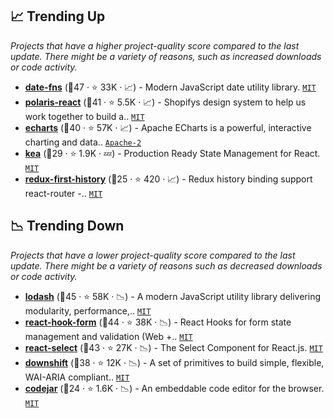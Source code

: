 ## 📈 Trending Up

_Projects that have a higher project-quality score compared to the last update. There might be a variety of reasons, such as increased downloads or code activity._

- <b><a href="https://github.com/date-fns/date-fns">date-fns</a></b> (🥈47 ·  ⭐ 33K · 📈) - Modern JavaScript date utility library. <code><a href="http://bit.ly/34MBwT8">MIT</a></code>
- <b><a href="https://github.com/Shopify/polaris">polaris-react</a></b> (🥈41 ·  ⭐ 5.5K · 📈) - Shopifys design system to help us work together to build a.. <code><a href="http://bit.ly/34MBwT8">MIT</a></code>
- <b><a href="https://github.com/apache/echarts">echarts</a></b> (🥈40 ·  ⭐ 57K · 📈) - Apache ECharts is a powerful, interactive charting and data.. <code><a href="http://bit.ly/3nYMfla">Apache-2</a></code>
- <b><a href="https://github.com/keajs/kea">kea</a></b> (🥉29 ·  ⭐ 1.9K · 💤) - Production Ready State Management for React. <code><a href="http://bit.ly/34MBwT8">MIT</a></code>
- <b><a href="https://github.com/salvoravida/redux-first-history">redux-first-history</a></b> (🥉25 ·  ⭐ 420 · 📈) - Redux history binding support react-router -.. <code><a href="http://bit.ly/34MBwT8">MIT</a></code>

## 📉 Trending Down

_Projects that have a lower project-quality score compared to the last update. There might be a variety of reasons such as decreased downloads or code activity._

- <b><a href="https://github.com/lodash/lodash">lodash</a></b> (🥈45 ·  ⭐ 58K · 📉) - A modern JavaScript utility library delivering modularity, performance,.. <code><a href="http://bit.ly/34MBwT8">MIT</a></code>
- <b><a href="https://github.com/react-hook-form/react-hook-form">react-hook-form</a></b> (🥇44 ·  ⭐ 38K · 📉) - React Hooks for form state management and validation (Web +.. <code><a href="http://bit.ly/34MBwT8">MIT</a></code>
- <b><a href="https://github.com/JedWatson/react-select">react-select</a></b> (🥇43 ·  ⭐ 27K · 📉) - The Select Component for React.js. <code><a href="http://bit.ly/34MBwT8">MIT</a></code>
- <b><a href="https://github.com/downshift-js/downshift">downshift</a></b> (🥈38 ·  ⭐ 12K · 📉) - A set of primitives to build simple, flexible, WAI-ARIA compliant.. <code><a href="http://bit.ly/34MBwT8">MIT</a></code>
- <b><a href="https://github.com/antonmedv/codejar">codejar</a></b> (🥉24 ·  ⭐ 1.6K · 📉) - An embeddable code editor for the browser. <code><a href="http://bit.ly/34MBwT8">MIT</a></code>

